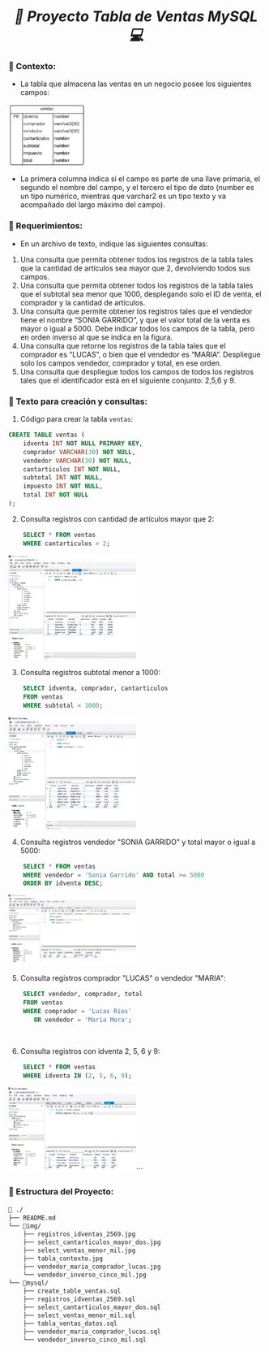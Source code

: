**_<h1 align="center">:vulcan_salute: Proyecto Tabla de Ventas MySQL :computer:</h1>_**

**<h3>:blue_book: Contexto:</h3>**

- La tabla que almacena las ventas en un negocio posee los siguientes campos:

<img src="./img/tabla_contexto.jpg" alt="" style="width: 30%;">

- La primera columna indica si el campo es parte de una llave primaria, el segundo el nombre del campo, y el tercero el tipo de dato (number es un tipo numérico, mientras que varchar2 es un tipo texto y va acompañado del largo máximo del campo).

**<h3>:orange_book: Requerimientos:</h3>**

- En un archivo de texto, indique las siguientes consultas:
1. Una consulta que permita obtener todos los registros de la tabla tales que la cantidad de artículos sea mayor que 2, devolviendo todos sus campos.
2. Una consulta que permita obtener todos los registros de la tabla tales que el subtotal sea menor que 1000, desplegando solo el ID de venta, el comprador y la cantidad de artículos.
3. Una consulta que permite obtener los registros tales que el vendedor tiene el nombre “SONIA GARRIDO”, y que el valor total de la venta es mayor o igual a 5000. Debe indicar todos los campos de la tabla, pero en orden inverso al que se indica en la figura.
4. Una consulta que retorne los registros de la tabla tales que el comprador es “LUCAS”, o bien que el vendedor es “MARIA”. Despliegue solo los campos vendedor, comprador y total, en ese orden.
5. Una consulta que despliegue todos los campos de todos los registros tales que el identificador está en el siguiente conjunto: 2,5,6 y 9.

**<h3>:green_book: Texto para creación y consultas:</h3>**

1. Código para crear la tabla `ventas`:

```sql 
CREATE TABLE ventas (
    idventa INT NOT NULL PRIMARY KEY,
    comprador VARCHAR(30) NOT NULL,
    vendedor VARCHAR(30) NOT NULL,
    cantarticulos INT NOT NULL,
    subtotal INT NOT NULL,
    impuesto INT NOT NULL,
    total INT NOT NULL
);
```


2. Consulta registros con cantidad de artículos mayor que 2:

```sql
    SELECT * FROM ventas
    WHERE cantarticulos > 2;
```
<img src="./img/select_cantarticulos_mayor_dos.jpg" alt="" style="width: 50%;">


3. Consulta registros subtotal menor a 1000:

```sql
    SELECT idventa, comprador, cantarticulos 
    FROM ventas 
    WHERE subtotal < 1000;
```
<img src="./img/select_ventas_menor_mil.jpg" alt="" style="width: 50%;">


4. Consulta registros vendedor "SONIA GARRIDO" y total mayor o igual a 5000:

```sql
    SELECT * FROM ventas 
    WHERE vendedor = 'Sonia Garrido' AND total >= 5000 
    ORDER BY idventa DESC;
```
<img src="./img/vendedor_inverso_cinco_mil.jpg" alt="" style="width: 50%;">


5. Consulta registros comprador "LUCAS" o vendedor "MARIA":

```sql
    SELECT vendedor, comprador, total 
    FROM ventas 
    WHERE comprador = 'Lucas Rios'
       OR vendedor = 'Maria Mora';
```
<img src="./img/vendedor_maria_comprador_lucas.jpg" alt="" style="width: 50%;">


6. Consulta registros con idventa 2, 5, 6 y 9:

```sql
    SELECT * FROM ventas 
    WHERE idventa IN (2, 5, 6, 9);
```
<img src="./img/registros_idventas_2569.jpg" alt="" style="width: 50%;">```


**<h3>📁 Estructura del Proyecto:</h3>**

```
📁 ./   
├── README.md  
└── 📁img/  
    ├── registros_idventas_2569.jpg  
    ├── select_cantarticulos_mayor_dos.jpg  
    ├── select_ventas_menor_mil.jpg
    ├── tabla_contexto.jpg
    ├── vendedor_maria_comprador_lucas.jpg
    └── vendedor_inverso_cinco_mil.jpg  
└── 📁mysql/  
    ├── create_table_ventas.sql 
    ├── registros_idventas_2569.sql  
    ├── select_cantarticulos_mayor_dos.sql
    ├── select_ventas_menor_mil.sql
    ├── tabla_ventas_datos.sql
    ├── vendedor_maria_comprador_lucas.sql
    └── vendedor_inverso_cinco_mil.sql
```
